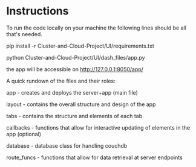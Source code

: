 # Instructions

To run the code locally on your machine the following lines should be all that's needed.

pip install -r Cluster-and-Cloud-Project/UI/requirements.txt

python Cluster-and-Cloud-Project/UI/dash_files/app.py

the app will be accessible on http://127.0.0.1:8050/app/


A quick rundown of the files and their roles:

app - creates and deploys the server+app (main file)

layout - contains the overall structure and design of the app

tabs - contains the structure and elements of each tab

callbacks - functions that allow for interactive updating of elements in the app (optional)

database - database class for handling couchdb

route_funcs - functions that allow for data retrieval at server endpoints